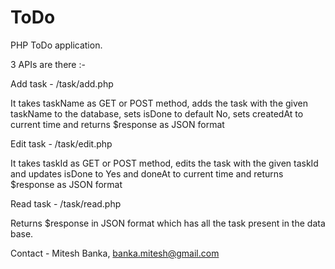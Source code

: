 # ToDo

PHP ToDo application.

3 APIs are there :- 

Add task - /task/add.php 

It takes taskName as GET or POST method, adds the task with the given taskName to the database, sets isDone to default No, sets createdAt to current time and returns $response as JSON format

Edit task - /task/edit.php 

It takes taskId as GET or POST method, edits the task with the given taskId and updates isDone to Yes and doneAt to current time and returns $response as JSON format

Read task - /task/read.php 

Returns $response in JSON format which has all the task present in the data base.

Contact - Mitesh Banka, banka.mitesh@gmail.com

